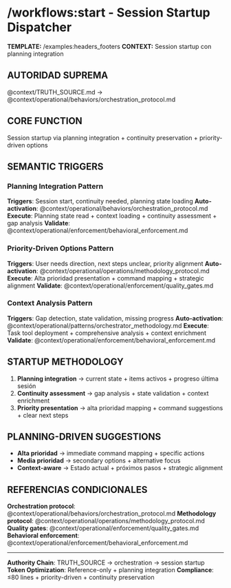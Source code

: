 # /workflows:start - Session Startup Dispatcher

**TEMPLATE:** /examples:headers_footers
**CONTEXT:** Session startup con planning integration

## AUTORIDAD SUPREMA
@context/TRUTH_SOURCE.md → @context/operational/behaviors/orchestration_protocol.md

## CORE FUNCTION
Session startup via planning integration + continuity preservation + priority-driven options

## SEMANTIC TRIGGERS

### Planning Integration Pattern
**Triggers**: Session start, continuity needed, planning state loading
**Auto-activation**: @context/operational/behaviors/orchestration_protocol.md
**Execute**: Planning state read + context loading + continuity assessment + gap analysis
**Validate**: @context/operational/enforcement/behavioral_enforcement.md

### Priority-Driven Options Pattern
**Triggers**: User needs direction, next steps unclear, priority alignment
**Auto-activation**: @context/operational/operations/methodology_protocol.md
**Execute**: Alta prioridad presentation + command mapping + strategic alignment
**Validate**: @context/operational/enforcement/quality_gates.md

### Context Analysis Pattern
**Triggers**: Gap detection, state validation, missing progress
**Auto-activation**: @context/operational/patterns/orchestrator_methodology.md
**Execute**: Task tool deployment + comprehensive analysis + context enrichment
**Validate**: @context/operational/enforcement/behavioral_enforcement.md

## STARTUP METHODOLOGY
1. **Planning integration** → current state + items activos + progreso última sesión
2. **Continuity assessment** → gap analysis + state validation + context enrichment
3. **Priority presentation** → alta prioridad mapping + command suggestions + clear next steps

## PLANNING-DRIVEN SUGGESTIONS
- **Alta prioridad** → immediate command mapping + specific actions
- **Media prioridad** → secondary options + alternative focus
- **Context-aware** → Estado actual + próximos pasos + strategic alignment

## REFERENCIAS CONDICIONALES
**Orchestration protocol**: @context/operational/behaviors/orchestration_protocol.md
**Methodology protocol**: @context/operational/operations/methodology_protocol.md
**Quality gates**: @context/operational/enforcement/quality_gates.md
**Behavioral enforcement**: @context/operational/enforcement/behavioral_enforcement.md

---
**Authority Chain**: TRUTH_SOURCE → orchestration → session startup
**Token Optimization**: Reference-only + planning integration
**Compliance**: ≤80 lines + priority-driven + continuity preservation